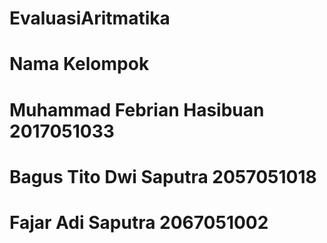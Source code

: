 # EvaluasiAritmatika
# Nama Kelompok
# Muhammad Febrian Hasibuan 2017051033
# Bagus Tito Dwi Saputra 2057051018
# Fajar Adi Saputra 2067051002

